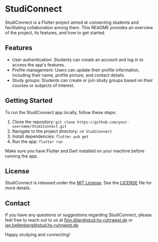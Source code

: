 # StudiConnect

StudiConnect is a Flutter project aimed at connecting students and facilitating collaboration among them. This README provides an overview of the project, its features, and how to get started.

## Features

- User authentication: Students can create an account and log in to access the app's features.
- Profile management: Users can update their profile information, including their name, profile picture, and contact details.
- Study groups: Students can create or join study groups based on their courses or subjects of interest.

## Getting Started

To run the StudiConnect app locally, follow these steps:

1. Clone the repository: `git clone https://github.com/your-username/StudiConnect.git`
2. Navigate to the project directory: `cd StudiConnect`
3. Install dependencies: `flutter pub get`
4. Run the app: `flutter run`

Make sure you have Flutter and Dart installed on your machine before running the app.

## License

StudiConnect is released under the [MIT License](https://opensource.org/licenses/MIT). See the [LICENSE](LICENSE) file for more details.

## Contact

If you have any questions or suggestions regarding StudiConnect, please feel free to reach out to us at finn.dilan@stud.hs-ruhrwest.de or jan.bellenberg@stud.hs-ruhrwest.de

Happy studying and connecting!
